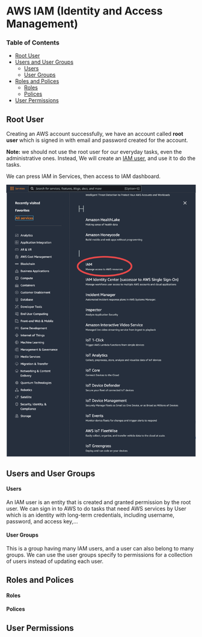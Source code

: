 # AWS IAM (Identity and Access Management)

### Table of Contents
- [Root User](#root-user)
- [Users and User Groups](#users-and-user-groups)
  - [Users](#users)
  - [User Groups](#user-groups)
- [Roles and Polices](#roles-and-polices)
  - [Roles](#roles)
  - [Polices](#polices)
- [User Permissions](#user-permissions) 

## Root User
Creating an AWS account successfully, we have an account called **root user** which is signed in with email and password created for the account.

**Note:** we should not use the root user for our everyday tasks, even the administrative ones. Instead, We will create an [IAM user](#users), and use it to do the tasks.

We can press IAM in Services, then access to IAM dashboard.

![Services](./images/1.png)

## Users and User Groups

  #### Users

  An IAM user is an entity that is created and granted permission by the root user. We can sign in to AWS to do tasks that need AWS services by User which is an identity with long-term credentials, including username, password, and access key,...

  #### User Groups

  This is a group having many IAM users, and a user can also belong to many groups. We can use the user groups specify to permissions for a collection of users instead of updating each user.

## Roles and Polices

  #### Roles

  #### Polices

## User Permissions
